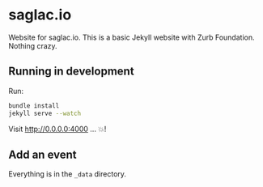 # saglac.io

Website for saglac.io. This is a basic Jekyll website with Zurb Foundation. Nothing crazy.

## Running in development

Run:
```bash
bundle install
jekyll serve --watch
```

Visit http://0.0.0.0:4000 ... :boom:!

## Add an event

Everything is in the `_data` directory.
